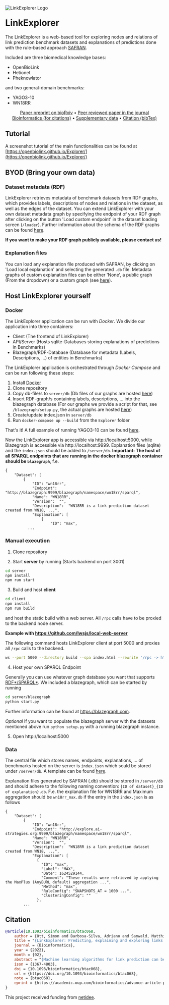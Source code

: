
<img align="left" src="https://raw.githubusercontent.com/OpenBioLink/Explorer/main/icon.svg" alt="LinkExplorer Logo">
<h1>LinkExplorer</h1>

The LinkExplorer is a web-based tool for exploring nodes and relations of link prediction benchmark datasets and explanations of predictions done with the rule-based approach [SAFRAN](https://github.com/OpenBioLink/SAFRAN).

Included are three biomedical knowledge bases:

+ OpenBioLink
+ Hetionet
+ Pheknowlator

and two general-domain benchmarks:

+ YAGO3-10
+ WN18RR

<p align="center">
  <a href="https://www.biorxiv.org/content/10.1101/2022.01.09.475537v2">Paper preprint on bioRxiv</a> •
  <a href="https://doi.org/10.1093/bioinformatics/btac068">Peer reviewed paper in the journal Bioinformatics (for citations)</a> •
  <a href="https://oup.silverchair-cdn.com/oup/backfile/Content_public/Journal/bioinformatics/PAP/10.1093_bioinformatics_btac068/1/btac068_supplementary_data.pdf?Expires=1647519170&Signature=2zpLHPo0A4I8MK9VX8DeLcSMzsJdq-rVlmFaP-J2cZtQ9jzUv6VH6TEvjOzKRayRVuEqKQcaOqc0zs4QUQ9s2qZAi1CzRqESRQH4xHgN6ZVZ~37g~I12To9JXrpdTSqVsN3FYEnfy2Yw2kOmTcpMaN8SNTyAlWjlKJz5AB2Rvj4C8ikOJjUVVTU3KembUc-UStoHkEpX-rLrd7mwT2F1xiONirQAKRRg4qPDMUJy4AWD2m9b47d7~on2MMftJkNdiTCpt7p5xr9VCxO-XgiY~vAe1ZxYCrGOmHgMYqaVeK2jc4PYM0G271QeCL7uMcBU5Fn6sS5DASs6iesj0BiDGg__&Key-Pair-Id=APKAIE5G5CRDK6RD3PGA">Supplementary data</a> •
  <a href="#citation">Citation (bibTex)</a>
</p>

## Tutorial

A screenshot tutorial of the main functionalities can be found at [https://openbiolink.github.io/Explorer/](https://openbiolink.github.io/Explorer/)

## BYOD (Bring your own data)

### Dataset metadata (RDF)

LinkExplorer retrieves metadata of benchmark datasets from RDF graphs, which provides labels, descriptions of nodes and relations in the dataset, as well as the edges of the dataset. You can extend LinkExplorer with your own dataset metadata graph by specifying the endpoint of your RDF graph after clicking on the button 'Load custom endpoint' in the dataset loading screen (`/loader`). Further information about the schema of the RDF graphs can be found [here](https://github.com/OpenBioLink/Utilities/tree/main/data/dataset-metadata-graphs).

**If you want to make your RDF graph publicly available, please contact us!**

### Explanation files

You can load any explanation file produced with SAFRAN, by clicking on 'Load local explanation' and selecting the generated `.db` file. Metadata graphs of custom explanation files can be either 'None', a public graph (From the dropdown) or a custom graph (see [here](#dataset-metadata-rdf)).

## Host LinkExplorer yourself

### Docker

The LinkExplorer application can be run with *Docker*. We divide our application into three containers:

+ Client (The frontend of LinkExplorer)
+ API/Server (Hosts sqlite-Databases storing explanations of predictions in Benchmarks)
+ Blazegraph/RDF-Database (Database for metadata (Labels, Descriptions, ...) of entities in Benchmarks)

The LinkExplorer application is orchestrated through *Docker Compose* and can be run following these steps:

1. Install [Docker](https://docker.com)
2. Clone repository
3. Copy db-file/s to `server/db` (Db files of our graphs are hosted [here](https://zenodo.org/record/6669241))
4. Insert RDF-graph/s containing labels, descriptions, ... into the blazegraph database (For our graphs we provide a script for that, see `/blazegraph/setup.py`, the actual graphs are hosted [here](https://github.com/OpenBioLink/Utilities/tree/main/data/dataset-metadata-graphs))
5. Create/update index.json in `server/db`
6. Run `docker-compose up --build` from the `Explorer` folder

That's it! A full example of running YAGO3-10 can be found [here](https://github.com/OpenBioLink/Explorer/wiki/YAGO3-10-Cookbook).

Now the LinkExplorer app is accessible via http://localhost:5000, while Blazegraph is accessible via http://localhost:9999. Explanation files (sqlite) and the `index.json` should be added to `/server/db`. **Important: The host of all SPARQL endpoints that are running in the docker blazegraph container should be `blazegraph`**, f.e. 

```text
{
    "Dataset": [
        {
            "ID": "wn18rr",
            "Endpoint": "http://blazegraph:9999/blazegraph/namespace/wn18rr/sparql",
            "Name": "WN18RR",
            "Version":	"",
            "Description":	"WN18RR is a link prediction dataset created from WN18, ...",
			"Explanation": [
				{
					"ID": "max",
          ...
```

### Manual execution

1. Clone repository

2. Start **server** by running (Starts backend on port 3001)

```bash
cd server
npm install
npm run start
```

3. Build and host **client**

```bash
cd client
npm install
npm run build
```

and host the static build with a web server. All `/rpc` calls have to be proxied to the backend node server.

**Example with https://github.com/lwsjs/local-web-server**

The following command hosts LinkExplorer client at port 5000 and proxies all `/rpc` calls to the backend.

```bash
ws --port 5000 --directory build --spa index.html --rewrite '/rpc -> http://localhost:3001/rpc'
```

4. Host your own SPARQL Endpoint

Generally you can use whatever graph database you want that supports [RDF\*/SPARQL\*](https://github.com/blazegraph/database/wiki/Reification_Done_Right). We included a blazegraph, which can be started by running 

```bash
cd server/blazegraph
python start.py
```

Further information can be found at https://blazegraph.com. 

*Optional* If you want to populate the blazegraph server with the datasets mentioned above run `python setup.py` with a running blazegraph instance.

5. Open http://localhost:5000

### Data

The central file which stores names, endpoints, explanations, ... of benchmarks hosted on the server is `index.json` which sould be stored under `/server/db`. A template can be found [here](https://github.com/OpenBioLink/Explorer/blob/main/server/db/index_template.json). 

Explanation files generated by SAFRAN (.db) should be stored in `/server/db` and should adhere to the following naming convention: `{ID of dataset}_{ID of explanation}.db`. F.e. the explanation file for WN18RR and Maximum aggregation should be `wn18rr_max.db` if the entry in the `index.json` is as follows

```
{
    "Dataset": [
        {
            "ID": "wn18rr",
            "Endpoint": "http://explore.ai-strategies.org:9999/blazegraph/namespace/wn18rr/sparql",
            "Name": "WN18RR",
            "Version":	"",
            "Description":	"WN18RR is a link prediction dataset created from WN18, ...",
            "Explanation": [
              {
                "ID": "max",
                "Label": "MAX",
                "Date": 1624529144,
                "Comment": "These results were retrieved by applying the MaxPlus (AnyBURL default) aggregation ...",
                "Method": "max",
                "RuleConfig": "SNAPSHOTS_AT = 1000 ...",
                "ClusteringConfig": ""
              },
        ...
```

## Citation

```bibtex
@article{10.1093/bioinformatics/btac068,
    author = {Ott, Simon and Barbosa-Silva, Adriano and Samwald, Matthias},
    title = "{LinkExplorer: Predicting, explaining and exploring links in large biomedical knowledge graphs}",
    journal = {Bioinformatics},
    year = {2022},
    month = {02},
    abstract = "{Machine learning algorithms for link prediction can be valuable tools for hypothesis generation. However, many current algorithms are black boxes or lack good user interfaces that could facilitate insight into why predictions are made. We present LinkExplorer, a software suite for predicting, explaining and exploring links in large biomedical knowledge graphs. LinkExplorer integrates our novel, rule-based link prediction engine SAFRAN, which was recently shown to outcompete other explainable algorithms and established black box algorithms. Here, we demonstrate highly competitive evaluation results of our algorithm on multiple large biomedical knowledge graphs, and release a web interface that allows for interactive and intuitive exploration of predicted links and their explanations.A publicly hosted instance, source code and further documentation can be found at https://github.com/OpenBioLink/Explorer.Supplementary data are available at Bioinformatics online.}",
    issn = {1367-4803},
    doi = {10.1093/bioinformatics/btac068},
    url = {https://doi.org/10.1093/bioinformatics/btac068},
    note = {btac068},
    eprint = {https://academic.oup.com/bioinformatics/advance-article-pdf/doi/10.1093/bioinformatics/btac068/42447077/btac068.pdf},
}
```

This project received funding from [netidee](https://www.netidee.at/).
